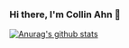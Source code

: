 ### Hi there, I'm Collin Ahn 👋

[![Anurag's github stats](https://github-readme-stats.vercel.app/api?username=collinahn&count_private=true&show_icons=true&theme=tokyonight)](https://github.com/anuraghazra/github-readme-stats)
